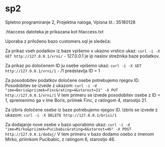 # sp2
Spletno programiranje 2,
Projektna naloga, 
Vpisna št.: 35180128

.htaccess datoteka je prikazana kot htaccess.txt

Uporaba z priloženo bazo customers.sql je sledeča:

Za prikaz vseh podatkov iz baze vpišemo v ukazno vrstico ukaz: 
`curl -i -X GET http://127.0.0.1/vrni/` - 127.0.0.1 je ip naslov strežnika baze podatkov.

Za prikaz po določenem ID ju osebe vpišemo ukaz: 
`curl -i -X GET http://127.0.0.1/vrni/1` - /1 predstavlja ID = 1

Za posodobitev podatkov določene osebe potrebujemo njegov ID.
Posodobitev se izvede z ukazom:
`curl -i -d "ime=Boris&priimek=Finc&rating=4&starost=21" -X PUT http://127.0.0.1/vrni/1`
V tem primeru se izvede posodobitev osebe z ID = 1, spremenimo ga v ime Boris, priimek Finc, z ratingom 4, starostjo 21.

Za izbris določene osebe iz baze potrebujemo njegov ID.
Izbris se izvede z ukazom: 
`curl -i -X DELETE http://127.0.0.1/brisi/1`

Za dodajanje nove osebe v bazo uporabimo ukaz:
`curl -i -d "ime=Mirko&priimek=Pucibabic&rating=6&starost=46" -X POST http://127.0.0.1/dodaj/`
V tem primeru v bazo dodamo osebo z imenom Mirko, priimkom Pucibabic, z ratingom 6, starostjo 46.
